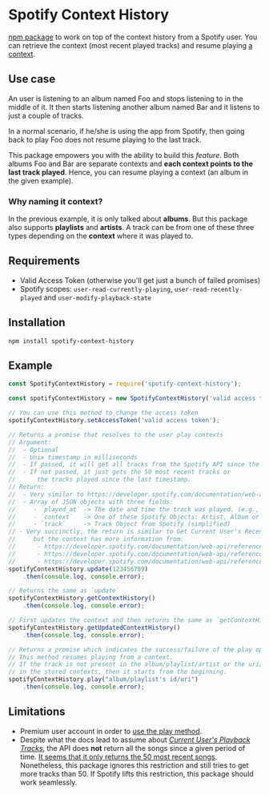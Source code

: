 # Spotify Context History

[npm package](https://www.npmjs.com/package/spotify-context-history) to work on top of the context history from a Spotify user. You can retrieve the context (most recent played tracks) and resume playing [a context](#why-naming-it-context).

## Use case

An user is listening to an album named Foo and stops listening to in the middle of it. It then starts listening another album named Bar and it listens to just a couple of tracks.

In a normal scenario, if he/she is using the app from Spotify, then going back to play Foo does not resume playing to the last track.

This package empowers you with the ability to build this _feature_. Both albums Foo and Bar are separate contexts and **each context points to the last track played**. Hence, you can resume playing a context (an album in the given example).

### Why naming it context?

In the previous example, it is only talked about **albums**. But this package also supports **playlists** and **artists**. A track can be from one of these three types depending on the **context** where it was played to.

## Requirements

 - Valid Access Token (otherwise you'll get just a bunch of failed promises)
 - Spotify scopes: `user-read-currently-playing`, `user-read-recently-played` and `user-modify-playback-state`

## Installation

`npm install spotify-context-history`

## Example

```javascript
const SpotifyContextHistory = require('spotify-context-history');

const spotifyContextHistory = new SpotifyContextHistory('valid access token');

// You can use this method to change the access token
spotifyContextHistory.setAccessToken('valid access token');

// Returns a promise that resolves to the user play contexts
// Argument:
//  - Optional
//  - Unix timestamp in milliseconds
//  - If passed, it will get all tracks from the Spotify API since the timestamp passed
//  - If not passed, it just gets the 50 most recent tracks or
//      the tracks played since the last timestamp.
// Return:
//  - Very similar to https://developer.spotify.com/documentation/web-api/reference/player/get-recently-played/
//  - Array of JSON objects with three fields:
//     - `played_at` -> The date and time the track was played. (e.g., "2016-12-13T20:42:17.016Z")
//     - `context`   -> One of these Spotify Objects: Artist, Album or Playlist
//     - `track`     -> Track Object from Spotify (simplified)
// - Very succinctly, the return is similar to Get Current User's Recently Played Tracks,
//     but the context has more information from:
//      - https://developer.spotify.com/documentation/web-api/reference/artists/get-several-artists/
//      - https://developer.spotify.com/documentation/web-api/reference/playlists/get-playlist/
//      - https://developer.spotify.com/documentation/web-api/reference/albums/get-several-albums/
spotifyContextHistory.update(123456789)
    .then(console.log, console.error);

// Returns the same as `update`
spotifyContextHistory.getContextHistory()
    .then(console.log, console.error);

// First updates the context and then returns the same as `getContextHistory`
spotifyContextHistory.getUpdatedContextHistory()
    .then(console.log, console.error);

// Returns a promise which indicates the success/failure of the play operation.
// This method resumes playing from a context.
// If the track is not present in the album/playlist/artist or the uri/id it is not found
// in the stored contexts, then it starts from the beginning.
spotifyContextHistory.play("album/playlist's id/uri")
    .then(console.log, console.error);
```

## Limitations
 - Premium user account in order to [use the play method](https://developer.spotify.com/documentation/web-api/reference/player/start-a-users-playback/).
 - Despite what the docs lead to assume about [_Current User's Playback Tracks_](https://developer.spotify.com/documentation/web-api/reference/player/get-recently-played/), the API does **not** return all the songs since a given period of time. [It seems that it only returns the 50 most recent songs](
https://github.com/spotify/web-api/issues/20). Nonetheless, this package ignores this restriction and still tries to get more tracks than 50. If Spotify lifts this restriction, this package should work seamlessly.
